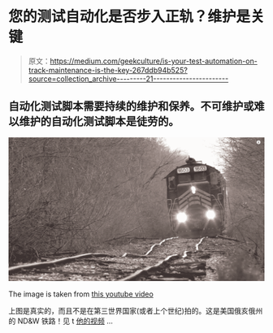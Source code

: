 # 您的测试自动化是否步入正轨？维护是关键

> 原文：<https://medium.com/geekculture/is-your-test-automation-on-track-maintenance-is-the-key-267ddb94b525?source=collection_archive---------21----------------------->

## 自动化测试脚本需要持续的维护和保养。不可维护或难以维护的自动化测试脚本是徒劳的。

![](img/b72255e68904be732362ad6a68502e3c.png)

The image is taken from [this youtube video](https://www.youtube.com/watch?v=9X2A2f6E5DI)

上图是真实的，而且不是在第三世界国家(或者上个世纪)拍的。这是美国俄亥俄州的 ND&W 铁路！见 t [他的视频](https://www.youtube.com/watch?v=9X2A2f6E5DI) …